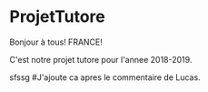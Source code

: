 # ProjetTutore

Bonjour à tous! FRANCE!

C'est notre projet tutore pour l'annee 2018-2019.


sfssg
#J'ajoute ca apres le commentaire de Lucas.
